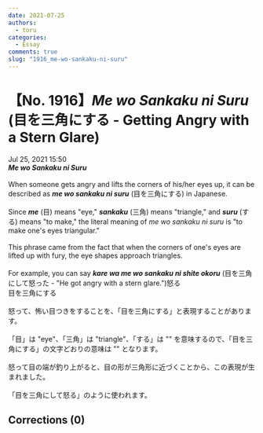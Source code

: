 ```yaml
---
date: 2021-07-25
authors:
  - toru
categories:
  - Essay
comments: true
slug: "1916_me-wo-sankaku-ni-suru"
---
```


# 【No. 1916】<strong><em>Me wo Sankaku ni Suru</strong></em> (目を三角にする - Getting Angry with a Stern Glare)
<div class="date">Jul 25, 2021 15:50</div>
<div id="post"><div id="body_show_ori">
<strong><em>Me wo Sankaku ni Suru</strong></em><br/><br/>When someone gets angry and lifts the corners of his/her eyes up, it can be described as <strong><em>me wo sankaku ni suru</em></strong> (目を三角にする) in Japanese.<br/><br/>Since <strong><em>me</em></strong> (目) means "eye," <strong><em>sankaku</em></strong> (三角) means "triangle," and <strong><em>suru</em></strong> (する) means "to make," the literal meaning of <em>me wo sankaku ni suru</em> is "to make one's eyes triangular."<br/><br/>This phrase came from the fact that when the corners of one's eyes are lifted up with fury, the eye shapes approach triangles.<br/><br/>For example, you can say <strong><em>kare wa me wo sankaku ni shite okoru</em></strong> (目を三角にして怒った - ​"He got angry with a stern glare.")怒る
</div></div>

<!-- more -->

<div id="post_ja"><div id="body_show_mo">
目を三角にする<br/><br/>怒って、怖い目つきをすることを、「目を三角にする」と表現することがあります。<br/><br/>「目」は "eye"、「三角」は "triangle"、「する」は "" を意味するので、「目を三角にする」の文字どおりの意味は "" となります。<br/><br/>怒って目の端が釣り上がると、目の形が三角形に近づくことから、この表現が生まれました。<br/><br/>「目を三角にして怒る」のように使われます。
</div></div>

## Corrections (0)
